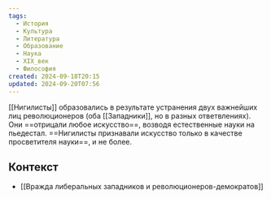 ```yaml
---
tags:
  - История
  - Культура
  - Литература
  - Образование
  - Наука
  - XIX_век
  - Философия
created: 2024-09-18T20:15
updated: 2024-09-20T07:56
---
```


[[Нигилисты]] образовались в результате устранения двух важнейших лиц революционеров (оба [[Западники]], но в разных ответвлениях). Они ==отрицали любое искусство==, возводя естественные науки на пьедестал. ==Нигилисты признавали искусство только в качестве просветителя науки==, и не более.

## Контекст
- [[Вражда либеральных западников и революционеров-демократов]]

